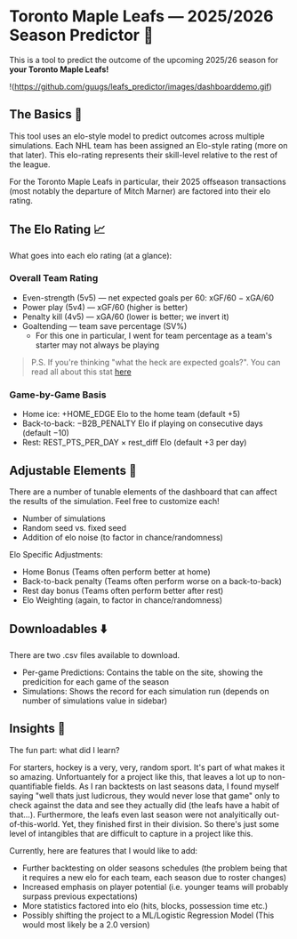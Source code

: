 # Toronto Maple Leafs — 2025/2026 Season Predictor 🏒

This is a tool to predict the outcome of the upcoming 2025/26 season for **your Toronto Maple Leafs!**

!(https://github.com/guugs/leafs_predictor/images/dashboarddemo.gif)

## The Basics 📕

This tool uses an elo-style model to predict outcomes across multiple simulations. Each NHL team has been assigned an Elo-style rating (more on that later). This elo-rating represents their skill-level relative to the rest of the league.

For the Toronto Maple Leafs in particular, their 2025 offseason transactions (most notably the departure of Mitch Marner) are factored into their elo rating.

## The Elo Rating 📈

What goes into each elo rating (at a glance):

### Overall Team Rating

- Even-strength (5v5) — net expected goals per 60: xGF/60 − xGA/60
- Power play (5v4) — xGF/60 (higher is better)
- Penalty kill (4v5) — xGA/60 (lower is better; we invert it)
- Goaltending — team save percentage (SV%)
  - For this one in particular, I went for team percentage as a team's starter may not always be playing

> P.S. If you're thinking "what the heck are expected goals?". You can read all about this stat [here](https://insidetherink.com/inside-the-stats-expected-goals/)

### Game-by-Game Basis

- Home ice: +HOME_EDGE Elo to the home team (default +5)
- Back-to-back: −B2B_PENALTY Elo if playing on consecutive days (default −10)
- Rest: REST_PTS_PER_DAY × rest_diff Elo (default +3 per day)

## Adjustable Elements 🔧

There are a number of tunable elements of the dashboard that can affect the results of the simulation. Feel free to customize each!

 - Number of simulations
 - Random seed vs. fixed seed
 - Addition of elo noise (to factor in chance/randomness)

Elo Specific Adjustments:
 - Home Bonus (Teams often perform better at home)
 - Back-to-back penalty (Teams often perform worse on a back-to-back)
 - Rest day bonus (Teams often perform better after rest)
 - Elo Weighting (again, to factor in chance/randomness)

## Downloadables ⬇️

There are two .csv files available to download.
 - Per-game Predictions: Contains the table on the site, showing the predicition for each game of the season
 - Simulations: Shows the record for each simulation run (depends on number of simulations value in sidebar)

## Insights 🧠

The fun part: what did I learn?

For starters, hockey is a very, very, random sport. It's part of what makes it so amazing. Unfortuantely for a project like this, that leaves a lot up to non-quantifiable fields. As I ran backtests on last seasons data, I found myself saying "well thats just ludicrous, they would never lose that game" only to check against the data and see they actually did (the leafs have a habit of that...). Furthermore, the leafs even last season were not analyitically out-of-this-world. Yet, they finished first in their division. So there's just some level of intangibles that are difficult to capture in a project like this.

Currently, here are features that I would like to add:
- Further backtesting on older seasons schedules (the problem being that it requires a new elo for each team, each season due to roster changes)
- Increased emphasis on player potential (i.e. younger teams will probably surpass previous expectations)
- More statistics factored into elo (hits, blocks, possession time etc.)
- Possibly shifting the project to a ML/Logistic Regression Model (This would most likely be a 2.0 version)
